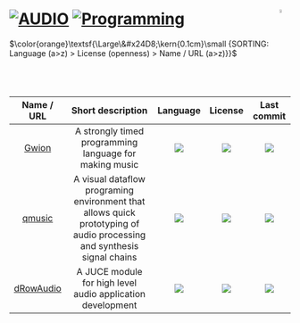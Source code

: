 # [![AUDIO](https://flat.badgen.net/badge/HyMPS/AUDIO/green?scale=1.8)](https://github.com/forart/HyMPS#-1 "AUDIO resources") [![Programming](https://flat.badgen.net/badge/HyMPS/Programming/blue?scale=1.8&label=)](https://github.com/forart/HyMPS#programming "Programming") <img align="right" alt="WIP" src="https://user-images.githubusercontent.com/171307/210726270-adc28ba9-dada-42cf-b53e-b01d03e3dca7.png" width="4%" />

$\color{orange}\textsf{\Large\&#x24D8;\kern{0.1cm}\small {SORTING: Language (a>z) > License (openness) > Name / URL (a>z)}}$ 

|Name / URL|Short description|Language|License|Last commit|
|:-:|:-:|:-:|:-:|:-:|
|[Gwion](https://gwion.github.io/Gwion/)|A strongly timed programming language for making music|![](https://img.shields.io/github/languages/top/Gwion/Gwion?color=pink&style=flat-square)|![](https://flat.badgen.net/github/license/Gwion/Gwion?label=)|![](https://flat.badgen.net/github/last-commit/Gwion/Gwion?label=)|
|[qmusic](https://github.com/Archie3d/qmusic)|A visual dataflow programing environment that allows quick prototyping of audio processing and synthesis signal chains|![](https://img.shields.io/github/languages/top/Archie3d/qmusic?color=pink&style=flat-square)|![](https://flat.badgen.net/github/license/Archie3d/qmusic?label=)|![](https://flat.badgen.net/github/last-commit/Archie3d/qmusic?label=)|
|[dRowAudio](https://github.com/drowaudio/drowaudio)|A JUCE module for high level audio application development|![](https://img.shields.io/github/languages/top/drowaudio/drowaudio?color=pink&style=flat-square)|![](https://flat.badgen.net/github/license/drowaudio/drowaudio?label=)|![](https://flat.badgen.net/github/last-commit/drowaudio/drowaudio?label=)|

